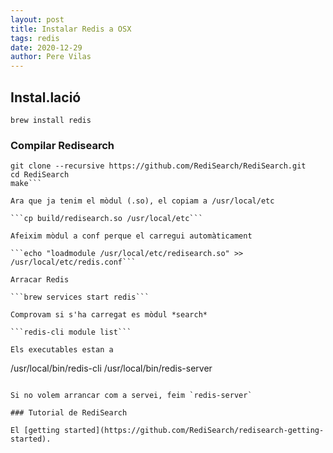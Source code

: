 ```yaml
---           
layout: post
title: Instalar Redis a OSX
tags: redis
date: 2020-12-29
author: Pere Vilas
---
```


## Instal.lació

```brew install redis```

### Compilar Redisearch 

```brew install cmake
git clone --recursive https://github.com/RediSearch/RediSearch.git 
cd RediSearch
make```

Ara que ja tenim el mòdul (.so), el copiam a /usr/local/etc

```cp build/redisearch.so /usr/local/etc```

Afeixim mòdul a conf perque el carregui automàticament

```echo "loadmodule /usr/local/etc/redisearch.so" >> /usr/local/etc/redis.conf```

Arracar Redis

```brew services start redis```

Comprovam si s'ha carregat es mòdul *search*

```redis-cli module list```

Els executables estan a

```
/usr/local/bin/redis-cli
/usr/local/bin/redis-server
```

Si no volem arrancar com a servei, feim `redis-server`

### Tutorial de RediSearch

El [getting started](https://github.com/RediSearch/redisearch-getting-started).


